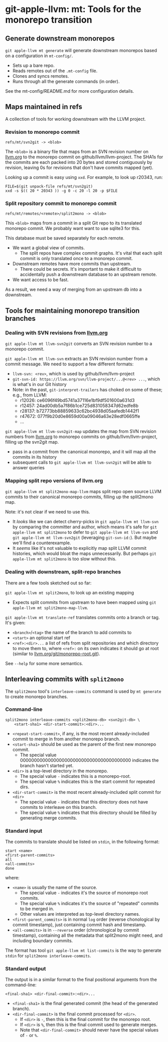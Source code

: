 # git-apple-llvm: mt: Tools for the monorepo transition

## Generate downstream monorepos

`git apple-llvm mt generate` will generate downstream monorepos based on a
configuration in `mt-config/`.

- Sets up a bare repo.
- Reads remotes out of the `.mt-config` file.
- Clones and syncs remotes.
- Runs through all the generate commands (in order).

See the mt-config/README.md for more configuration details.

## Maps maintained in refs

A collection of tools for working downstream with the LLVM project.

### Revision to monorepo commit

```
refs/mt/svn2git -> <blob>
```

The `<blob>` is a binary file that maps from an SVN revision number on
[llvm.org](http://llvm.org/) to the monorepo commit on
github/llvm/llvm-project.  The SHA1s for the commits are each packed into 20
bytes and stored contiguously by revision, leaving 0s for revisions that don't
have commits mapped (yet).

Looking up a commit is easy using `xxd`.  For example, to look up r20343, run:

```
FILE=$(git unpack-file refs/mt/svn2git)
xxd -s $(( 20 * 20343 )) -g 0 -c 20 -l 20 -p $FILE
```

### Split repository commit to monorepo commit

```
refs/mt/remotes/<remote>/split2mono -> <blob>
```

This `<blob>` maps from a commit in a split Git repo to its translated
monorepo commit.  We probably want want to use sqlite3 for this.

This database must be saved separately for each remote.

- We want a global view of commits.
    - The split repos have complex commit graphs.  It's vital that each
      split commit is only translated once to a monorepo commit.
- Downstream remotes have more commits than upstream.
    - There could be secrets.  It's important to make it difficult to
      accidentally push a downstream database to an upstream remote.
- We want access to be fast.

As a result, we need a way of merging from an upstream db into a
downstream.

## Tools for maintaining monorepo transition branches

### Dealing with SVN revisions from [llvm.org](http://llvm.org/)

`git apple-llvm mt llvm-svn2git` converts an SVN revision number to a monorepo commit.

`git apple-llvm mt llvm-svn` extracts an SVN revision number from a commit
message.  We need to support a few different formats:

- `llvm-svn: <rev>`, which is used by github/llvm/llvm-project
- `git-svn-id: https://llvm.org/svn/llvm-project/...@<rev> ...`,
  which is what's in our Git history
- Note: in the past, `git-interpret-trailers` has choked on some of
  these; e.g., from LLVM:
    - r12026: ce6096f49bd5741a37116e1bf9df501600a631d3
    - r12457: 24ad00db5a7f86b1ce725d831058347d62edfe8b
    - r28137: b72773bb88859633c62bc4938d05aafedb1442f1
    - r47672: 077f9b20d0e8659d00a09046a63e28edf0665ffe
    - ...

`git apple-llvm mt llvm-svn2git-map` updates the map from SVN revision numbers
from [llvm.org](http://llvm.org/) to monorepo commits on
github/llvm/llvm-project, filling up the svn2git map.

- pass in a commit from the canonical monorepo, and it will map all
  the commits in its history
- subsequent calls to `git apple-llvm mt llvm-svn2git` will be able to answer
  queries

### Mapping split repo versions of llvm.org

`git apple-llvm mt split2mono-map-llvm` maps split repo open source LLVM
commits to their canonical monorepo commits, filling up the split2mono map.

Note: it's not clear if we need to use this.

- It *looks* like we can detect cherry-picks in `git apple-llvm mt llvm-svn` by
  comparing the committer and author, which means it's safe for
  `git apple-llvm mt split2mono` to defer to `git apple-llvm mt llvm-svn` and
  `git apple-llvm mt llvm-svn2git` (leveraging `git-svn-id:`).  But maybe we'll
  find a counterexample.
- It *seems* like it's not valuable to explicitly map split LLVM commit
  histories, which would bloat the maps unnecessarily.  But perhaps
  `git apple-llvm mt split2mono` is too slow without this.

### Dealing with downstream, split-repo branches

There are a few tools sketched out so far:

`git apple-llvm mt split2mono`, to look up an existing mapping

- Expects split commits from upstream to have been mapped using
  `git apple-llvm mt split2mono-map-llvm`.

`git apple-llvm mt translate-ref` translates commits onto a branch or tag.
It's given:

- `<branch>`/`<tag>` the name of the branch to add commits to
- `<start>` an optional start ref
- `<ref>:<dir>...` a list of refs from split repositories and which
  directory to move them to, where `<ref>:` on its own indicates it
  should go at root (similar to
  [llvm.org/git/monorepo-root.git](http://git.llvm.org/git/monorepo-root.git)).

See `--help` for some more semantics.


## Interleaving commits with `split2mono`

The `split2mono` tool's `interleave-commits` command is used by `mt generate`
to create monorepo branches.

### Command-line

```
split2mono interleave-commits <split2mono-db> <svn2git-db> \
    <start-sha1> <dir-start-commit>:<dir>...
```

- `<repeat-start-commit>`, if any, is the most recent already-included commit
  to merge in from another monorepo branch.
- `<start-sha1>` should be used as the parent of the first new monorepo commit.
    - The special value 0000000000000000000000000000000000000000 indicates the
      branch hasn't started yet.
- `<dir>` is a top-level directory in the monorepo.
    - The special value `-` indicates this is a monorepo-root.
    - The special value `%` indicates this is the start commit for repeated
      dirs.
- `<dir-start-commit>` is the most recent already-included split commit for
  `<dir>`
    - The special value `-` indicates that this directory does not have commits
      to interleave on this branch.
    - The special value `%` indicates that this directory should be filled by
      generating merge commits.

### Standard input

The commits to translate should be listed on `stdin`, in the following format:

```
start <name>
<first-parent-commits>
all
<all-commits>
done
```

where:

- `<name>` is usually the name of the source.
    - The special value `-` indicates it's the source of monorepo root commits.
    - The special value `%` indicates it's the source of "repeated" commits
      to be merged in.
    - Other values are interpreted as top-level directory names.
- `<first-parent_commits>` is in normal `log` order (reverse chonological by
  commit timestamp), just containing commit hash and timestamp.
- `<all-commits>` is in `--reverse` order (chronological by commit timestamp),
  containing all the metadata that split2mono might need, and including
  boundary commits.

The format has  tool `git apple-llvm mt list-commits` is the way to generate `stdin`
for `split2mono interleave-commits`.

### Standard output

The output is in a similar format to the final positional arguments from the
command-line:

```
<final-sha1> <dir-final-commit>:<dir>...
```

- `<final-sha1>` is the final generated commit (the head of the generated
  branch).
- `<dir-final-commit>` is the final commit processed for `<dir>`.
    - If `<dir>` is `-`, then this is the final commit for the monorepo root.
    - If `<dir>` is `%`, then this is the final commit used to generate merges.
    - Note that `<dir-final-commit>` should never have the special values of
      `-` or `%`.
